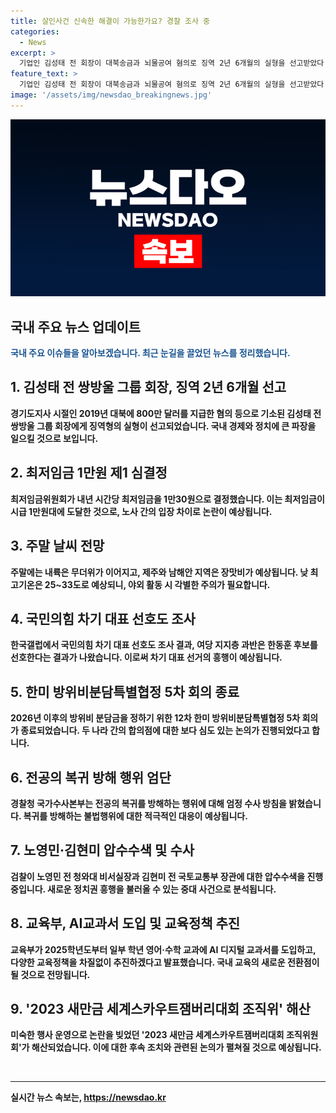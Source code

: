 ```yaml
---
title: 살인사건 신속한 해결이 가능한가요? 경찰 조사 중
categories:
  - News
excerpt: >
  기업인 김성태 전 회장이 대북송금과 뇌물공여 혐의로 징역 2년 6개월의 실형을 선고받았다. 최저임금이 1만원대로 인상되었지만 노사 충돌이 예상된다. 주말 내륙은 무더위, 제주와 남해안에는 장맛비가 예상되며, 주한미군 방위비 분담 회의가 종료됐다. 국민의힘 차기 대표 선호도 조사에서 한동훈 후보가 57%를 획득했다. 더불어민주당과 조국혁신당 소속 국회의원들은 윤석열 대통령 탄핵청문회에 대통령실 증인 출석을 촉구했다. 경찰은 복귀 전공의를 향한 비난성 게시글에 대해 엄정 수사를 예고하고, 검찰은 노영민과 김현미에 대한 압수수색을 실시했다. AI교과서를 내년부터 도입하고 교육정책을 추진하는 이주호 교육부 장관의 발언이 이슈가 되었으며, 잼버리 조직위가 대회 폐막 11개월 만에 해산했다. [출처: 연합뉴스]
feature_text: >
  기업인 김성태 전 회장이 대북송금과 뇌물공여 혐의로 징역 2년 6개월의 실형을 선고받았다. 최저임금이 1만원대로 인상되었지만 노사 충돌이 예상된다. 주말 내륙은 무더위, 제주와 남해안에는 장맛비가 예상되며, 주한미군 방위비 분담 회의가 종료됐다. 국민의힘 차기 대표 선호도 조사에서 한동훈 후보가 57%를 획득했다. 더불어민주당과 조국혁신당 소속 국회의원들은 윤석열 대통령 탄핵청문회에 대통령실 증인 출석을 촉구했다. 경찰은 복귀 전공의를 향한 비난성 게시글에 대해 엄정 수사를 예고하고, 검찰은 노영민과 김현미에 대한 압수수색을 실시했다. AI교과서를 내년부터 도입하고 교육정책을 추진하는 이주호 교육부 장관의 발언이 이슈가 되었으며, 잼버리 조직위가 대회 폐막 11개월 만에 해산했다. [출처: 연합뉴스]
image: '/assets/img/newsdao_breakingnews.jpg'
---
```


<p><img src="/assets/img/newsdao_breakingnews.jpg" alt="implanttips 속보" /></p>

<h2>국내 주요 뉴스 업데이트</h2>

<p data-ke-size="size16"><b><span style="color: #1a5490;">국내 주요 이슈들을 알아보겠습니다. 최근 눈길을 끌었던 뉴스를 정리했습니다.</span><b></p>

<h2 data-ke-size="size26">1. 김성태 전 쌍방울 그룹 회장, 징역 2년 6개월 선고</h2>

<p data-ke-size="size16">경기도지사 시절인 2019년 대북에 800만 달러를 지급한 혐의 등으로 기소된 김성태 전 쌍방울 그룹 회장에게 징역형의 실형이 선고되었습니다. 국내 경제와 정치에 큰 파장을 일으킬 것으로 보입니다.</p>

<h2 data-ke-size="size26">2. 최저임금 1만원 제1 심결정</h2>

<p data-ke-size="size16">최저임금위원회가 내년 시간당 최저임금을 1만30원으로 결정했습니다. 이는 최저임금이 시급 1만원대에 도달한 것으로, 노사 간의 입장 차이로 논란이 예상됩니다.</p>

<h2 data-ke-size="size26">3. 주말 날씨 전망</h2>

<p data-ke-size="size16">주말에는 내륙은 무더위가 이어지고, 제주와 남해안 지역은 장맛비가 예상됩니다. 낮 최고기온은 25~33도로 예상되니, 야외 활동 시 각별한 주의가 필요합니다.</p>

<h2 data-ke-size="size26">4. 국민의힘 차기 대표 선호도 조사</h2>

<p data-ke-size="size16">한국갤럽에서 국민의힘 차기 대표 선호도 조사 결과, 여당 지지층 과반은 한동훈 후보를 선호한다는 결과가 나왔습니다. 이로써 차기 대표 선거의 흥행이 예상됩니다.</p>

<h2 data-ke-size="size26">5. 한미 방위비분담특별협정 5차 회의 종료</h2>

<p data-ke-size="size16">2026년 이후의 방위비 분담금을 정하기 위한 12차 한미 방위비분담특별협정 5차 회의가 종료되었습니다. 두 나라 간의 합의점에 대한 보다 심도 있는 논의가 진행되었다고 합니다.</p>

<h2 data-ke-size="size26">6. 전공의 복귀 방해 행위 엄단</h2>

<p data-ke-size="size16">경찰청 국가수사본부는 전공의 복귀를 방해하는 행위에 대해 엄정 수사 방침을 밝혔습니다. 복귀를 방해하는 불법행위에 대한 적극적인 대응이 예상됩니다.</p>

<h2 data-ke-size="size26">7. 노영민·김현미 압수수색 및 수사</h2>

<p data-ke-size="size16">검찰이 노영민 전 청와대 비서실장과 김현미 전 국토교통부 장관에 대한 압수수색을 진행 중입니다. 새로운 정치권 흥행을 불러올 수 있는 중대 사건으로 분석됩니다.</p>

<h2 data-ke-size="size26">8. 교육부, AI교과서 도입 및 교육정책 추진</h2>

<p data-ke-size="size16">교육부가 2025학년도부터 일부 학년 영어·수학 교과에 AI 디지털 교과서를 도입하고, 다양한 교육정책을 차질없이 추진하겠다고 발표했습니다. 국내 교육의 새로운 전환점이 될 것으로 전망됩니다.</p>

<h2 data-ke-size="size26">9. '2023 새만금 세계스카우트잼버리대회 조직위' 해산</h2>

<p data-ke-size="size16">미숙한 행사 운영으로 논란을 빚었던 '2023 새만금 세계스카우트잼버리대회 조직위원회'가 해산되었습니다. 이에 대한 후속 조치와 관련된 논의가 펼쳐질 것으로 예상됩니다.</p>

<p data-ke-size="size16">&nbsp;</p>

<hr>
실시간 뉴스 속보는, <a href="https://newsdao.kr" rel="dofollow">https://newsdao.kr</a>


